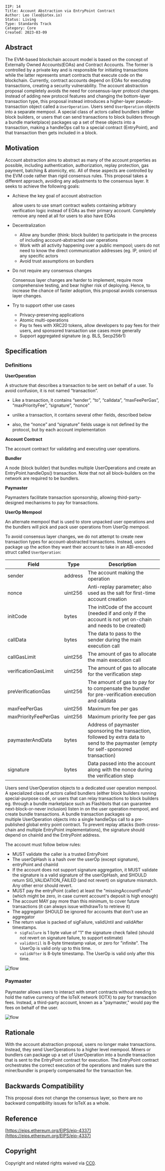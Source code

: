 ```
IIP: 14
Title: Account Abstraction via EntryPoint Contract
Author: Leo (leo@iotex.io)
Status: Living
Type: Standards Track
Category: Core
Created: 2023-03-09
```

## Abstract

The EVM-based blockchain account model is based on the concept of Externally Owned Accounts(EOAs) and Contract Accounts. The former is controlled by a private key and is responsible for initiating transactions while the latter represents smart contracts that execute code on the blockchain. Currently, contract accounts depend on EOAs for executing transactions, creating a security vulnerability. The account abstraction proposal completely avoids the need for consensus-layer protocol changes. Instead of adding new protocol features and changing the bottom-layer transaction type, this proposal instead introduces a higher-layer pseudo-transaction object called a `UserOperation`. Users send `UserOperation` objects into a separate mempool. A special class of actors called bundlers (either block builders, or users that can send transactions to block builders through a bundle marketplace) packages up a set of these objects into a transaction, making a handleOps call to a special contract (EntryPoint), and that transaction then gets included in a block.

## Motivation

Account abstraction aims to abstract as many of the account properties as possible, including authentication, authorization, replay protection, gas payment, batching & atomicity, etc. All of these aspects are controlled by the EVM code rather than rigid consensus rules.
This proposal takes a different approach, avoiding any adjustments to the consensus layer. It seeks to achieve the following goals:
- Achieve the key goal of account abstraction

    allow users to use smart contract wallets containing arbitrary verification logic instead of EOAs as their primary account. Completely remove any need at all for users to also have EOAs

- Decentralization

    - Allow any bundler (think: block builder) to participate in the process of including account-abstracted user operations
    - Work with all activity happening over a public mempool; users do not need to know the direct communication addresses (eg. IP, onion) of any specific actors
    - Avoid trust assumptions on bundlers

- Do not require any consensus changes

    Consensus layer changes are harder to implement, require more comprehensive testing, and bear higher risk of deploying. Hence, to increase the chance of faster adoption, this proposal avoids consensus layer changes.

- Try to support other use cases

    - Privacy-preserving applications
    - Atomic multi-operations
    - Pay tx fees with XRC20 tokens, allow developers to pay fees for their users, and sponsored transaction use cases more generally
    - Support aggregated signature (e.g. BLS, Secp256r1)

## Specification

### Definitions

**UserOperation**

A structure that describes a transaction to be sent on behalf of a user. To avoid confusion, it is not named “transaction”.

- Like a transaction, it contains “sender”, “to”, “calldata”, “maxFeePerGas”, “maxPriorityFee”, “signature”, “nonce”

- unlike a transaction, it contains several other fields, described below

- also, the “nonce” and “signature” fields usage is not defined by the protocol, but by each account implementation

**Account Contract**

The account contract for validating and executing user operations.

**Bundler**

A node (block builder) that bundles multiple UserOperations and create an EntryPoint.handleOps() transaction. Note that not all block-builders on the network are required to be bundlers.

**Paymaster**

Paymasters facilitate transaction sponsorship, allowing third-party-designed mechanisms to pay for transactions.

**UserOp Mempool**

An alternate mempool that is used to store unpacked user operations and the bundlers will pick and pack user operations from UserOp mempool.

To avoid consensus layer changes, we do not attempt to create new transaction types for account-abstracted transactions. Instead, users package up the action they want their account to take in an ABI-encoded struct called `UserOperation`:

| Field                   | Type          | Description |
| ----------------------- | ------------- | ----------- |
| sender                  | address       | The account making the operation |
| nonce                   | uint256       | Anti-replay parameter; also used as the salt for first-time account creation |
| initCode                | bytes         | The initCode of the account (needed if and only if the account is not yet on-chain and needs to be created) |
| callData                | bytes         | The data to pass to the sender during the main execution call |
| callGasLimit            | uint256       | The amount of gas to allocate the main execution call |
| verificationGasLimit    | uint256       | The amount of gas to allocate for the verification step |
| preVerificationGas      | uint256       | The amount of gas to pay for to compensate the bundler for pre-verification execution and calldata |
| maxFeePerGas            | uint256       | Maximum fee per gas |
| maxPriorityFeePerGas    | uint256       | Maximum priority fee per gas |
| paymasterAndData        | bytes         | Address of paymaster sponsoring the transaction, followed by extra data to send to the paymaster (empty for self-sponsored transaction) |
| signature               | bytes         | Data passed into the account along with the nonce during the verification step |

Users send UserOperation objects to a dedicated user operation mempool. A specialized class of actors called bundlers (either block builders running special-purpose code, or users that can relay transactions to block builders eg. through a bundle marketplace such as Flashbots that can guarantee next-block-or-never inclusion) listen in on the user operation mempool, and create bundle transactions. A bundle transaction packages up multiple UserOperation objects into a single handleOps call to a pre-published global entry point contract.
To prevent replay attacks (both cross-chain and multiple EntryPoint implementations), the signature should depend on chainId and the EntryPoint address.

The account must follow below rules:
- MUST validate the caller is a trusted EntryPoint
- The userOpHash is a hash over the userOp (except signature), entryPoint and chainId
- If the account does not support signature aggregation, it MUST validate the signature is a valid signature of the userOpHash, and SHOULD return SIG_VALIDATION_FAILED (and not revert) on signature mismatch. Any other error should revert.
- MUST pay the entryPoint (caller) at least the "missingAccountFunds" (which might be zero, in case current account's deposit is high enough)
- The account MAY pay more than this minimum, to cover future transactions (it can always issue withdrawTo to retrieve it)
- The aggregator SHOULD be ignored for accounts that don't use an aggregator
- The return value is packed of sigFailure, validUntil and validAfter timestamps.
    - `sigFailure` is 1 byte value of "1" the signature check failed (should not revert on signature failure, to support estimate)
    - `validUntil` is 8-byte timestamp value, or zero for "infinite". The UserOp is valid only up to this time.
    - `validAfter` is 8-byte timestamp. The UserOp is valid only after this time.

![flow](./assets/iip-14-flow.png)

### Paymaster

Paymaster allows users to interact with smart contracts without needing to hold the native currency of the IoTeX network (IOTX) to pay for transaction fees. Instead, a third-party account, known as a "paymaster," would pay the fees on behalf of the user.

![flow](./assets/iip-14-paymaster-flow.png)

## Rationale

With the account abstraction proposal, users no longer make transactions. Instead, they send UserOperations to a higher level mempool. Miners or bundlers can package up a set of UserOperation into a bundle transaction that is sent to the EntryPoint contract for execution. The EntryPoint contract orchestrates the correct execution of the operations and makes sure the miner/bundler is properly compensated for the transaction fee.

## Backwards Compatibility

This proposal does not change the consensus layer, so there are no backward compatibility issues for IoTeX as a whole.

## Reference

[https://eips.ethereum.org/EIPS/eip-4337](https://eips.ethereum.org/EIPS/eip-4337)

## Copyright
Copyright and related rights waived via [CC0](https://creativecommons.org/publicdomain/zero/1.0/).